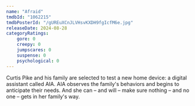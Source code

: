 ```yaml
---
name: "Afraid"
tmdbId: "1062215"
tmdbPosterId: "/gUREuXCnJLVHsvKXDH9fgIcfM6e.jpg"
releaseDate: 2024-08-28
categoryRatings:
    gore: 0
    creepy: 0
    jumpscares: 0
    suspense: 0
    psychological: 0
---
```

Curtis Pike and his family are selected to test a new home device: a digital assistant called AIA. AIA observes the family's behaviors and begins to anticipate their needs. And she can – and will – make sure nothing – and no one – gets in her family's way.
